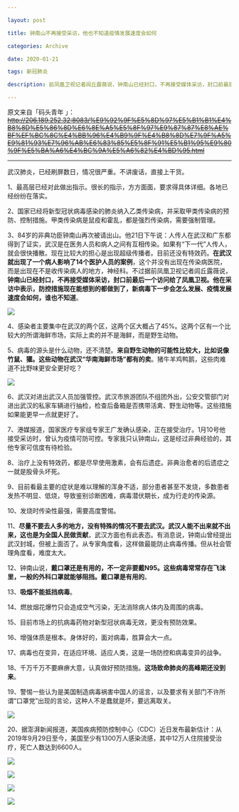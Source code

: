 ```yaml
---

layout: post

title: 钟南山不再接受采访，他也不知道疫情发展速度会如何

categories: Archive

date: 2020-01-21

tags: 新冠肺炎

description: 前凤凰卫视记者闾丘露薇说，钟南山已经封口，不再接受媒体采访，封口前最后一个访问给了凤凰卫视。他在采访中表示，防控措施现在能想到的都做到了，新病毒下一步会怎么发展、疫情发展速度会如何，谁也不知道。

---
```


原文来自「码头青年 」：~~<http://206.189.252.32:8083/%E9%92%9F%E5%8D%97%E5%B1%B1%E4%B8%8D%E5%86%8D%E6%8E%A5%E5%8F%97%E9%87%87%E8%AE%BF%EF%BC%8C%E4%BB%96%E4%B9%9F%E4%B8%8D%E7%9F%A5%E9%81%93%E7%96%AB%E6%83%85%E5%8F%91%E5%B1%95%E9%80%9F%E5%BA%A6%E4%BC%9A%E5%A6%82%E4%BD%95.html>~~

---

武汉肺炎，已经刷屏数日，情况很严重。不讲废话，直接上干货。

1、最高层已经对此做出指示。很长的指示，方方面面，要求得具体详细。各地已经纷纷在落实。

2、国家已经将新型冠状病毒感染的肺炎纳入乙类传染病，并采取甲类传染病的预防、控制措施。甲类传染病是鼠疫和霍乱，都是强烈传染病，需要强制管理。

3、84岁的非典功臣钟南山再次被请出山。他21日下午说：人传人在武汉和广东都得到了证实，武汉是在医务人员和病人之间有互相传染。如果有“下一代”人传人，就会很快播散。现在比较大的担心是出现超级传播者。目前还没有特效药。**在武汉就出现了一个病人影响了14个医护人员的案例**，这个并没有出现在传染病医院，而是出现在不是收传染病人的地方，神经科。不过据前凤凰卫视记者闾丘露薇说，**钟南山已经封口，不再接受媒体采访，封口前最后一个访问给了凤凰卫视。他在采访中表示，防控措施现在能想到的都做到了，新病毒下一步会怎么发展、疫情发展速度会如何，谁也不知道**。

![](https://i.loli.net/2020/01/23/feB6yqamKGj9vX3.jpg)

4、感染者主要集中在武汉的两个区，这两个区大概占了45%。这两个区有一个比较大的所谓海鲜市场，实际上卖的并不是海鲜，而是野生动物。

5、病毒的源头是什么动物，还不清楚。**来自野生动物的可能性比较大，比如说像竹鼠、獾。这些动物在武汉“华南海鲜市场”都有的卖**。猪牛羊鸡鸭鹅，这些肉难道不比野味更安全更好吃？

![](https://i.loli.net/2020/01/23/JYpDrF3PaREcOv4.jpg)

6、武汉对进出武汉人员加强管控。武汉市旅游团队不组团外出，公安交管部门对进出武汉的私家车辆进行抽检，检查后备箱是否携带活禽、野生动物等。这些措施如果能更早一点就更好了。

7、港媒报道，国家医疗专家组专家王广发确认感染，正在接受治疗。1月10号他接受采访时，曾认为疫情可防可控。专家我只认钟南山，这是经过非典经验的，其他专家可信度有待检验。

8、治疗上没有特效药，都是尽早使用激素，会有后遗症。非典治愈者的后遗症之一就是股骨头坏死。

9、目前看最主要的症状是难以理解的浑身不适，部分患者甚至不发烧，多数患者发热不明显、低烧，导致鉴别诊断困难，病毒潜伏期长，成为行走的传染源。

10、发烧时传染性最强，需要高度警惕。

11、**尽量不要去人多的地方，没有特殊的情况不要去武汉。武汉人能不出来就不出来，这也是为全国人民做贡献**，武汉方面也有此表态。有消息说，钟南山曾经提出武汉封城，但被上面否了。从专家角度看，这样做最能防止病毒传播。但从社会管理角度看，难度太大。

12、钟南山说，**戴口罩还是有用的，不一定非要戴N95。这些病毒常常存在飞沫里，一般的外科口罩就能够阻挡。戴口罩是有用的**。

13、**吸烟不能抵挡病毒**。

14、燃放烟花爆竹只会造成空气污染，无法消除病人体内及周围的病毒。

15、目前市场上的抗病毒药物对新型冠状病毒无效，更没有预防效果。

16、增强体质是根本。身体好的，面对病毒，胜算会大一点。

17、病毒也在变异，在适应环境、适应人类，这是一场防控和病毒变异的战争。

18、千万千万不要麻痹大意，认真做好预防措施。**这场致命肺炎的高峰期还没到来**。

19、警惕一些认为是美国制造病毒祸害中国人的谣言，以及要求有关部门不许所谓“口罩党”出现的言论，这种人不是蠢就是坏，要远离取关。

![](https://i.loli.net/2020/01/23/UE3cBNMHvxGTPmL.jpg)

20、据澎湃新闻报道，美国疾病预防控制中心（CDC）近日发布最新估计：从2019年9月29日至今，美国至少有1300万人感染流感，其中12万人住院接受治疗，死亡人数达到6600人。

![](https://i.loli.net/2020/01/23/Od9bNorLy2u3Kcf.jpg)

![](https://i.loli.net/2020/01/23/HKsEArlVv9dwFqk.jpg)

![](https://i.loli.net/2020/01/23/Gkl3ounFxifwSbp.jpg)

![](https://i.loli.net/2020/01/23/V4hzaQD6O8BRwHb.jpg)
